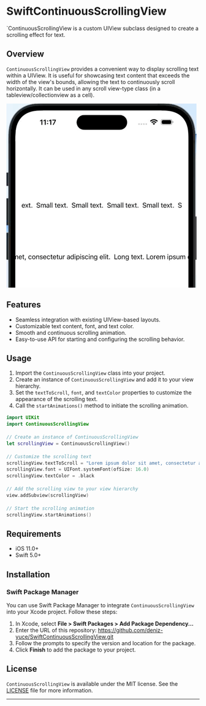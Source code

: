 # SwiftContinuousScrollingView
`ContinuousScrollingView is a custom UIView subclass designed to create a scrolling effect for text.
## Overview
`ContinuousScrollingView` provides a convenient way to display scrolling text within a UIView. It is useful for showcasing text content that exceeds the width of the view's bounds, allowing the text to continuously scroll horizontally. It can be used in any scroll view-type class (in a tableview/collectionview as a cell).

![](video.gif)

## Features

- Seamless integration with existing UIView-based layouts.
- Customizable text content, font, and text color.
- Smooth and continuous scrolling animation.
- Easy-to-use API for starting and configuring the scrolling behavior.

## Usage

1. Import the `ContinuousScrollingView` class into your project.
2. Create an instance of `ContinuousScrollingView` and add it to your view hierarchy.
3. Set the `textToScroll`, `font`, and `textColor` properties to customize the appearance of the scrolling text.
4. Call the `startAnimations()` method to initiate the scrolling animation.

```swift
import UIKit
import ContinuousScrollingView

// Create an instance of ContinuousScrollingView
let scrollingView = ContinuousScrollingView()

// Customize the scrolling text
scrollingView.textToScroll = "Lorem ipsum dolor sit amet, consectetur adipiscing elit."
scrollingView.font = UIFont.systemFont(ofSize: 16.0)
scrollingView.textColor = .black

// Add the scrolling view to your view hierarchy
view.addSubview(scrollingView)

// Start the scrolling animation
scrollingView.startAnimations()
```
## Requirements

- iOS 11.0+
- Swift 5.0+

## Installation

### Swift Package Manager

You can use Swift Package Manager to integrate `ContinuousScrollingView` into your Xcode project. Follow these steps:

1. In Xcode, select **File > Swift Packages > Add Package Dependency...**
2. Enter the URL of this repository: https://github.com/deniz-yuce/SwiftContinuousScrollingView.git
3. Follow the prompts to specify the version and location for the package.
4. Click **Finish** to add the package to your project.

## License

`ContinuousScrollingView` is available under the MIT license. See the [LICENSE](LICENSE) file for more information.

---
